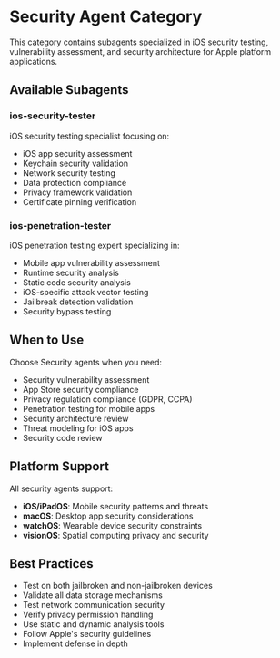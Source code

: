 # Security Agent Category

This category contains subagents specialized in iOS security testing, vulnerability assessment, and security architecture for Apple platform applications.

## Available Subagents

### ios-security-tester
iOS security testing specialist focusing on:
- iOS app security assessment
- Keychain security validation
- Network security testing
- Data protection compliance
- Privacy framework validation
- Certificate pinning verification

### ios-penetration-tester
iOS penetration testing expert specializing in:
- Mobile app vulnerability assessment
- Runtime security analysis
- Static code security analysis
- iOS-specific attack vector testing
- Jailbreak detection validation
- Security bypass testing

## When to Use

Choose Security agents when you need:
- Security vulnerability assessment
- App Store security compliance
- Privacy regulation compliance (GDPR, CCPA)
- Penetration testing for mobile apps
- Security architecture review
- Threat modeling for iOS apps
- Security code review

## Platform Support

All security agents support:
- **iOS/iPadOS**: Mobile security patterns and threats
- **macOS**: Desktop app security considerations
- **watchOS**: Wearable device security constraints
- **visionOS**: Spatial computing privacy and security

## Best Practices

- Test on both jailbroken and non-jailbroken devices
- Validate all data storage mechanisms
- Test network communication security
- Verify privacy permission handling
- Use static and dynamic analysis tools
- Follow Apple's security guidelines
- Implement defense in depth
